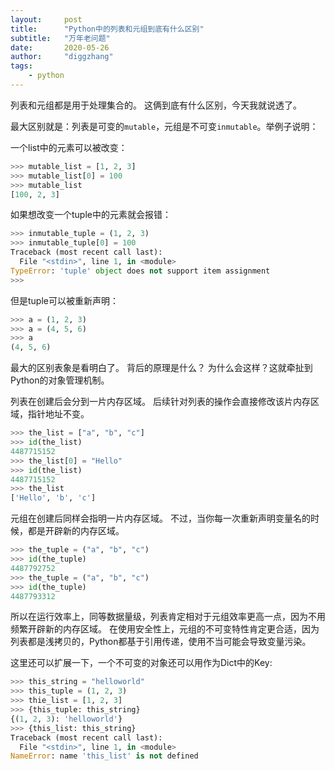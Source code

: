 ```yaml
---
layout:     post
title:      "Python中的列表和元组到底有什么区别"
subtitle:   "万年老问题"
date:       2020-05-26
author:     "diggzhang"
tags:
    - python
---
```


列表和元组都是用于处理集合的。
这俩到底有什么区别，今天我就说透了。

最大区别就是：列表是可变的`mutable`，元组是不可变`inmutable`。举例子说明：

一个list中的元素可以被改变：

```python
>>> mutable_list = [1, 2, 3]
>>> mutable_list[0] = 100
>>> mutable_list
[100, 2, 3]
```

如果想改变一个tuple中的元素就会报错：

```python
>>> inmutable_tuple = (1, 2, 3)
>>> inmutable_tuple[0] = 100
Traceback (most recent call last):
  File "<stdin>", line 1, in <module>
TypeError: 'tuple' object does not support item assignment
>>>
```

但是tuple可以被重新声明：

```python
>>> a = (1, 2, 3)
>>> a = (4, 5, 6)
>>> a
(4, 5, 6)
```

最大的区别表象是看明白了。
背后的原理是什么？
为什么会这样？这就牵扯到Python的对象管理机制。

列表在创建后会分到一片内存区域。
后续针对列表的操作会直接修改该片内存区域，指针地址不变。

```python
>>> the_list = ["a", "b", "c"]
>>> id(the_list)
4487715152
>>> the_list[0] = "Hello"
>>> id(the_list)
4487715152
>>> the_list
['Hello', 'b', 'c']
```

元组在创建后同样会指明一片内存区域。
不过，当你每一次重新声明变量名的时候，都是开辟新的内存区域。

```python
>>> the_tuple = ("a", "b", "c")
>>> id(the_tuple)
4487792752
>>> the_tuple = ("a", "b", "c")
>>> id(the_tuple)
4487793312
```

所以在运行效率上，同等数据量级，列表肯定相对于元组效率更高一点，因为不用频繁开辟新的内存区域。
在使用安全性上，元组的不可变特性肯定更合适，因为列表都是浅拷贝的，Python都基于引用传递，使用不当可能会导致变量污染。

这里还可以扩展一下，一个不可变的对象还可以用作为Dict中的Key:

```python
>>> this_string = "helloworld"
>>> this_tuple = (1, 2, 3)
>>> thie_list = [1, 2, 3]
>>> {this_tuple: this_string}
{(1, 2, 3): 'helloworld'}
>>> {this_list: this_string}
Traceback (most recent call last):
  File "<stdin>", line 1, in <module>
NameError: name 'this_list' is not defined
```
